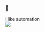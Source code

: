 ### 🦈

i like automation  
![](https://github-readme-stats.vercel.app/api/top-langs/?username=d-aughter)
